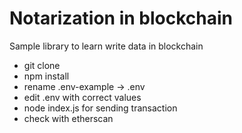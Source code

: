 # Notarization in blockchain
Sample library to learn write data in blockchain

- git clone 
- npm install
- rename .env-example -> .env
- edit .env with correct values
- node index.js for sending transaction
- check with etherscan
